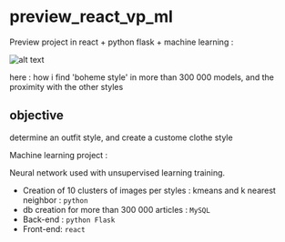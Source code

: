 # preview_react_vp_ml
Preview project in react + python flask + machine learning :


![alt text](https://github.com/rim31/preview_react_vp_ml/blob/master/look_designer.gif)

here : how i find 'boheme style' in more than 300 000 models, and the proximity with the other styles

## objective
determine an outfit style, and create a custome clothe style

Machine learning project :

Neural network used with unsupervised learning training.
- Creation of 10 clusters of images per styles : kmeans and k nearest neighbor : `python`
- db creation for more than 300 000 articles : `MySQL`
- Back-end : `python Flask`
- Front-end: `react`
